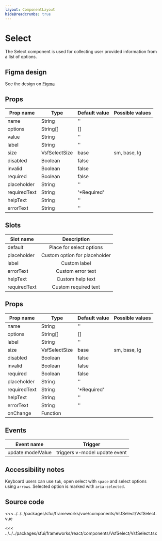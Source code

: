 ```yaml
---
layout: ComponentLayout
hideBreadcrumbs: true
---
```

# Select

The Select component is used for collecting user provided information from a list of options.

<Generate />

## Figma design

See the design on [Figma](https://www.figma.com/file/Cx2jw34waZltkapwq7j7aT/SFUI-2-%7C-Design-Kit-(early-alpha)?node-id=11375%3A16313&t=LIzxPt9OJb9F1mXf-1)

<!-- vue -->
## Props

| Prop name    | Type            | Default value | Possible values                        |
| ------------ | --------        | ------------- | -------------------------------------- |
| name         | String          | ''            |                                        |
| options      | String[]        | []            |                                        |
| value        | String          | ''            |                                        |
| label        | String          | ''            |                                        |
| size         | VsfSelectSize  | base          | sm, base, lg                           |
| disabled     | Boolean         | false         |                                        |
| invalid      | Boolean         | false         |                                        |
| required     | Boolean         | false         |                                        |
| placeholder  | String          | ''            |                                        |
| requiredText | String          | '*Required'   |                                        |
| helpText     | String          | ''            |                                        |
| errorText    | String          | ''            |                                        |

## Slots

| Slot name     |            Description            |
| ---------     | :-------------------------------: |
|  default      |   Place for select options        |
|  placeholder  |   Custom option for placeholder   |
|  label        |   Custom label                    |
|  errorText    |   Custom error text               |
|  helpText     |   Custom help text                |
|  requiredText |   Custom required text            |



<!-- end vue -->

<!-- react -->

## Props

| Prop name    | Type            | Default value | Possible values                        |
| ------------ | --------        | ------------- | -------------------------------------- |
| name         | String          | ''            |                                        |
| options      | String[]        | []            |                                        |
| label        | String          | ''            |                                        |
| size         | VsfSelectSize  | base          | sm, base, lg                           |
| disabled     | Boolean         | false         |                                        |
| invalid      | Boolean         | false         |                                        |
| required     | Boolean         | false         |                                        |
| placeholder  | String          | ''            |                                        |
| requiredText | String          | '*Required'   |                                        |
| helpText     | String          | ''            |                                        |
| errorText    | String          | ''            |                                        |
| onChange     | Function        |               |                                        |

<!-- end react -->

<!-- vue -->

## Events

| Event name        |            Trigger             |
| ----------------- | :----------------------------: |
| update:modelValue | triggers v-model update event  |

<!-- end vue -->

## Accessibility notes

Keyboard users can use `tab`, open select with `space` and select options using `arrows`.
Selected option is marked with `aria-selected`.

## Source code

<!-- vue -->

<<<../../../packages/sfui/frameworks/vue/components/VsfSelect/VsfSelect.vue

<!-- end vue -->

<!-- react -->

<<< ../../../packages/sfui/frameworks/react/components/VsfSelect/VsfSelect.tsx

<!-- end react -->
